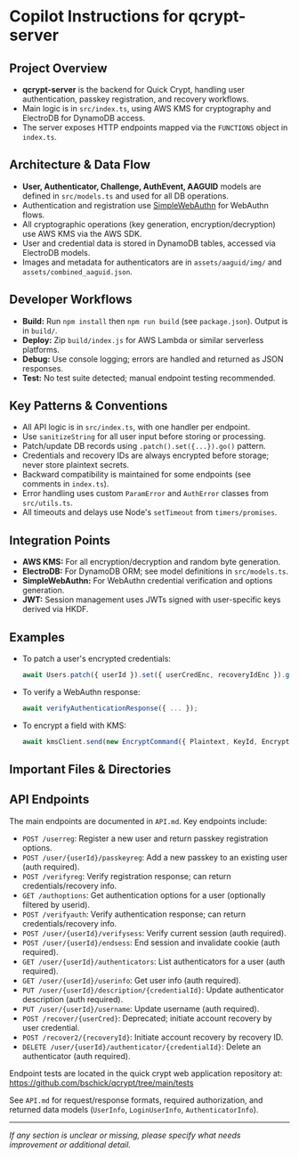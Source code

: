 # Copilot Instructions for qcrypt-server

## Project Overview
- **qcrypt-server** is the backend for Quick Crypt, handling user authentication, passkey registration, and recovery workflows.
- Main logic is in `src/index.ts`, using AWS KMS for cryptography and ElectroDB for DynamoDB access.
- The server exposes HTTP endpoints mapped via the `FUNCTIONS` object in `index.ts`.

## Architecture & Data Flow
- **User, Authenticator, Challenge, AuthEvent, AAGUID** models are defined in `src/models.ts` and used for all DB operations.
- Authentication and registration use [SimpleWebAuthn](https://github.com/MasterKale/SimpleWebAuthn) for WebAuthn flows.
- All cryptographic operations (key generation, encryption/decryption) use AWS KMS via the AWS SDK.
- User and credential data is stored in DynamoDB tables, accessed via ElectroDB models.
- Images and metadata for authenticators are in `assets/aaguid/img/` and `assets/combined_aaguid.json`.

## Developer Workflows
- **Build:** Run `npm install` then `npm run build` (see `package.json`). Output is in `build/`.
- **Deploy:** Zip `build/index.js` for AWS Lambda or similar serverless platforms.
- **Debug:** Use console logging; errors are handled and returned as JSON responses.
- **Test:** No test suite detected; manual endpoint testing recommended.

## Key Patterns & Conventions
- All API logic is in `src/index.ts`, with one handler per endpoint.
- Use `sanitizeString` for all user input before storing or processing.
- Patch/update DB records using `.patch().set({...}).go()` pattern.
- Credentials and recovery IDs are always encrypted before storage; never store plaintext secrets.
- Backward compatibility is maintained for some endpoints (see comments in `index.ts`).
- Error handling uses custom `ParamError` and `AuthError` classes from `src/utils.ts`.
- All timeouts and delays use Node's `setTimeout` from `timers/promises`.

## Integration Points
- **AWS KMS:** For all encryption/decryption and random byte generation.
- **ElectroDB:** For DynamoDB ORM; see model definitions in `src/models.ts`.
- **SimpleWebAuthn:** For WebAuthn credential verification and options generation.
- **JWT:** Session management uses JWTs signed with user-specific keys derived via HKDF.

## Examples
- To patch a user's encrypted credentials:
  ```typescript
  await Users.patch({ userId }).set({ userCredEnc, recoveryIdEnc }).go();
  ```
- To verify a WebAuthn response:
  ```typescript
  await verifyAuthenticationResponse({ ... });
  ```
- To encrypt a field with KMS:
  ```typescript
  await kmsClient.send(new EncryptCommand({ Plaintext, KeyId, EncryptionContext }));
  ```

## Important Files & Directories

## API Endpoints
The main endpoints are documented in `API.md`. Key endpoints include:

- `POST /userreg`: Register a new user and return passkey registration options.
- `POST /user/{userId}/passkeyreg`: Add a new passkey to an existing user (auth required).
- `POST /verifyreg`: Verify registration response; can return credentials/recovery info.
- `GET /authoptions`: Get authentication options for a user (optionally filtered by userid).
- `POST /verifyauth`: Verify authentication response; can return credentials/recovery info.
- `POST /user/{userId}/verifysess`: Verify current session (auth required).
- `POST /user/{userId}/endsess`: End session and invalidate cookie (auth required).
- `GET /user/{userId}/authenticators`: List authenticators for a user (auth required).
- `GET /user/{userId}/userinfo`: Get user info (auth required).
- `PUT /user/{userId}/description/{credentialId}`: Update authenticator description (auth required).
- `PUT /user/{userId}/username`: Update username (auth required).
- `POST /recover/{userCred}`: Deprecated; initiate account recovery by user credential.
- `POST /recover2/{recoveryId}`: Initiate account recovery by recovery ID.
- `DELETE /user/{userId}/authenticator/{credentialId}`: Delete an authenticator (auth required).


Endpoint tests are located in the quick crypt web application repository at:
https://github.com/bschick/qcrypt/tree/main/tests

See `API.md` for request/response formats, required authorization, and returned data models (`UserInfo`, `LoginUserInfo`, `AuthenticatorInfo`).

---
_If any section is unclear or missing, please specify what needs improvement or additional detail._

